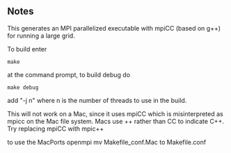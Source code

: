 ## Notes

This generates an MPI parallelized executable with mpiCC (based on g++)
for running a large grid.

To build enter
```
make
```
at the command prompt, to build debug do
```
make debug
```
add "-j n" where n is the number of threads to use in the build.

This will not work on a Mac, since it uses mpiCC which is misinterpreted as
mpicc on the Mac file system.  Macs use ++ rather than CC to indicate C++.
Try replacing mpiCC with mpic++

to use the MacPorts openmpi mv Makefile_conf.Mac to Makefile.conf

